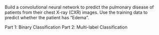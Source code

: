 Build a convolutional neural network to predict the pulmonary disease of patients from their chest X-ray (CXR) images.
Use the training data to predict whether the patient has “Edema”.

Part 1: Binary Classification
Part 2: Multi-label Classification
